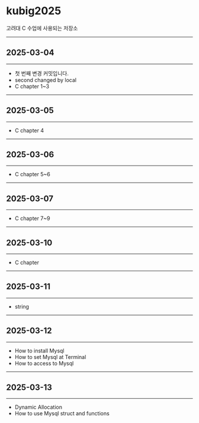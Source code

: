 # kubig2025
고려대 C 수업에 사용되는 저장소

---
## 2025-03-04
---

- 첫 번째 변경 커밋입니다.
- second changed by local
- C chapter 1~3

---
## 2025-03-05
---

- C chapter 4

---
## 2025-03-06
---

- C chapter 5~6

---
## 2025-03-07
---

- C chapter 7~9

---
## 2025-03-10
---

- C chapter 

---
## 2025-03-11
---

- string

---
## 2025-03-12
---

- How to install Mysql
- How to set Mysql at Terminal
- How to access to Mysql

---
## 2025-03-13
---

- Dynamic Allocation
- How to use Mysql struct and functions 